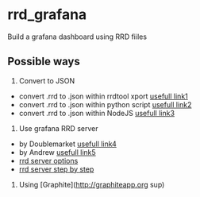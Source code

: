 # rrd_grafana
Build a grafana dashboard using RRD fiiles


## Possible ways
1. Convert to JSON
  - convert .rrd to .json within rrdtool xport [usefull link1](https://stackoverflow.com/questions/18109244/converter-rrd-to-json)
  - convert .rrd to .json within python script [usefull link2](https://stackoverflow.com/questions/15286169/convert-rrd-file-to-json-in-python)
  - convert .rrd to .json within NodeJS [usefull link3](https://github.com/WernerBlake/RRDjs)
1. Use grafana RRD server
  - by Doublemarket [usefull link4](https://github.com/doublemarket/grafana-rrd-server)
  - by Andrew [usefull link5](https://github.com/andrewchambers/grafana-rrd-datasource)
  - [rrd server options](https://community.librenms.org/t/grafana-graphing-directly-from-rrds/6699/3)
  - [rrd server step by step](https://qiita.com/atfujiwara/items/58cda0dbe44b1e03ac7f)
1. Using [Graphite](http://graphiteapp.org sup)
